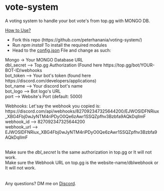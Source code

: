 # vote-system
A voting system to handle your bot vote's from top.gg with MONGO DB.

<u>How to Use?</u>
<ul>
  <li>Fork this repo (https://github.com/peterhanania/voting-system/)</li>
  <li>Run <i>npm install</i> To install the required modules</li>
  <li>Head to the <a href="https://github.com/peterhanania/voting-system/blob/main/config.json">config.json</a> File and change as such:</li>
</ul>

<p>
      Mongo -> Your MONGO Database URL<br>
      dbl_secret --> Top.gg Authorization (Found here https://top.gg/bot/YOUR-BOT-ID/webhooks<br>
      bot_token --> Your bot's token (found here https://discord.com/developers/applications)<br>
      bot_name --> Your discord bot's name<br>
      bot_logo --> Bot logo's URL<br>
      port --> Website's Port (default: 5000)<br>
  </p>
  <p>
      Webhooks:
      Let'say the webhook you copied is: https://discord.com/api/webhooks/827092347325644200/EJWOSlDFNRiux_XBG4Fbj0wJyNTM4riPDyO0Qe6zAwr1SSQZpfhv3Bzbfa9AQkDqlImF<br>
       webhook_id --> 827092347325644200<br>
       webhook_url --> EJWOSlDFNRiux_XBG4Fbj0wJyNTM4riPDyO0Qe6zAwr1SSQZpfhv3Bzbfa9AQkDqlImF<br>
</p>
<br>
Make sure the <i>dbl_secret</i> Is the same authorization in top.gg or It will not work. <br>
Make sure the Webhook URL on top.gg is the website-name/dblwebhook or It will not work.  <br>
<br>
<br>
Any questions? DM me on <a href="https://discord.com/users/710465231779790849">Discord</a>.
